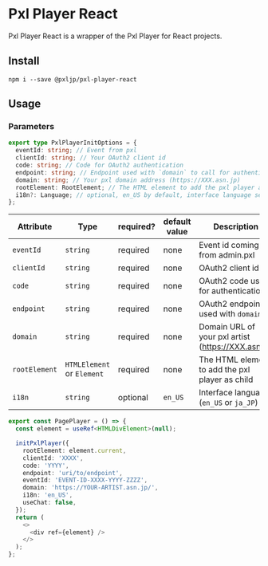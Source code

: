 # Pxl Player React

Pxl Player React is a wrapper of the Pxl Player for React projects.

## Install

```
npm i --save @pxljp/pxl-player-react
```

## Usage

### Parameters

```typescript
export type PxlPlayerInitOptions = {
  eventId: string; // Event from pxl
  clientId: string; // Your OAuth2 client id
  code: string; // Code for OAuth2 authentication
  endpoint: string; // Endpoint used with `domain` to call for authentification
  domain: string; // Your pxl domain address (https://XXX.asn.jp)
  rootElement: RootElement; // The HTML element to add the pxl player as child
  i18n?: Language; // optional, en_US by default, interface language setup (en_US or ja_JP)
};
```

| Attribute     | Type                       | required? | default value | Description                                        |
| ------------- | -------------------------- | --------- | ------------- | -------------------------------------------------- |
| `eventId`     | `string`                   | required  | none          | Event id coming from admin.pxl                     |
| `clientId`    | `string`                   | required  | none          | OAuth2 client id                                   |
| `code`        | `string`                   | required  | none          | OAuth2 code used for authentication                |
| `endpoint`    | `string`                   | required  | none          | OAuth2 endpoint used with `domain`                 |
| `domain`      | `string`                   | required  | none          | Domain URL of your pxl artist (https://XXX.asn.jp) |
| `rootElement` | `HTMLElement` or `Element` | required  | none          | The HTML element to add the pxl player as child    |
| `i18n`        | `string`                   | optional  | `en_US`       | Interface language (`en_US` or `ja_JP`)            |

```typescript jsx
export const PagePlayer = () => {
  const element = useRef<HTMLDivElement>(null);

  initPxlPlayer({
    rootElement: element.current,
    clientId: 'XXXX',
    code: 'YYYY',
    endpoint: 'uri/to/endpoint',
    eventId: 'EVENT-ID-XXXX-YYYY-ZZZZ',
    domain: 'https://YOUR-ARTIST.asn.jp/',
    i18n: 'en_US',
    useChat: false,
  });
  return (
    <>
      <div ref={element} />
    </>
  );
};
```
